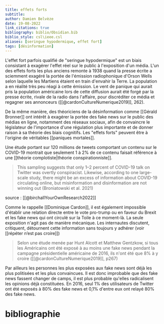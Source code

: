 ```yaml
---
title: effets forts
subtitle:
author: Damien Belvèze
date: 19-08-2022
link_citations: true
bibliography: biblio/Obsidian.bib
biblio_style: csl\ieee.csl
aliases: [seringue hypodermique, effet fort]
tags: [désinformation]
---
```


L'effet fort parfois qualifié de "seringue hypodermique" est un biais consistant à exagérer l'effet réel sur le public à l'exposition d'un média. 
L'un des effets forts les plus anciens remonte à 1938 quand la presse écrite a sciemment exagéré la portée de l'émission radiophonique d'Orson Wells selon laquelle les Martiens étaient en train d'envahir la Terre. La population a en réalité très peu réagi à cette émission. Le vent de panique qui aurait pris la population américaine lors de cette diffusion aurait été forgé par la presse écrite, rivale de la radio dans l'affaire, pour discréditer ce média et regagner ses annonceurs ([[@cardonCultureNumerique2019]], 262).

De la même manière, des théoriciens de la désinformation comme [[Gérald Bronner]] ont intérêt à exagérer la portée des fake news sur le public des médias en ligne, notamment des réseaux sociaux, afin de convaincre le législateur de l'importance d'une régulation plus importante et de donner raison à sa théorie des biais cognitifs. Les "effets forts" peuvent être à l'origine de véritables [[paniques mortales]].

Une étude portant sur 120 millions de tweets comportant un contenu sur le COVID-19 montrait que seulement 1 à 2% de ce contenu faisait référence à une [[théorie complotiste|théorie conspirationniste]]. 

> This sampling suggests that only 1–2 percent of COVID-19 talk on Twitter was overtly conspiracist. Likewise, according to one large-scale study, there might be an excess of information about COVID-19 circulating online, but misinformation and disinformation are not winning out (Broniatowski et al. 2021)

source : [[@birchallYourOwnResearch2022]]

Comme le rappelle [[Dominique Cardon]], il est également impossible d'établir une relation directe entre le vote pro-trump ou en faveur du Brexit et les fake news qui ont circulé sur la Toile à ce moment-là. La seule exposition n'agit pas de manière mécanique. Les internautes discutent, critiquent, détournent cette information sans toujours y adhérer (voir [[répéter n’est pas croire]])

> Selon une étude menée par Hunt Alcott et Matthew Gentzkow, si tous les Américains ont été exposé à au moins une fake news pendant la campagne présidentielle américaine de 2016, ils n'ont été que 8% à y croire ([[@cardonCultureNumerique2019]], p267)

Par ailleurs les personnes les plus exposées aux fake news sont déjà les plus politisées et les plus convaincues. Il est donc improbable que des fake news fassent changer de camps, il est plus probable qu'elles radicalisent les opinions déjà constituées. 
En 2016, seul 1% des utilisateurs de Twitter ont été exposés à 80% des fake news et 0,1% d'entre eux ont relayé 80% des fake news.








# bibliographie

